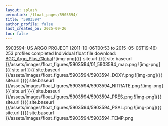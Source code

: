 ```yaml
---
layout: splash
permalink: /float_pages/5903594/
title: "5903594"
author_profile: false
last_created_on: 2025-09-26
toc: false
---
```

 
5903594: US ARGO PROJECT (2011-10-06T00:53 to 2015-05-06T19:46)
253 profiles completed
Individual float file download: [BGC_Argo_Plus_Global](https://ftp.soest.hawaii.edu/bgc_argo_plus/Individual_Floats/outliers_removed/5903594_Sprof_processed.nc)
![img-png]({{ site.url }}{{ site.baseurl }}/assets/images/float_figures/5903594/01_5903594_map.png
![img-png]({{ site.url }}{{ site.baseurl }}/assets/images/float_figures/5903594/5903594_DOXY.png
![img-png]({{ site.url }}{{ site.baseurl }}/assets/images/float_figures/5903594/5903594_NITRATE.png
![img-png]({{ site.url }}{{ site.baseurl }}/assets/images/float_figures/5903594/5903594_PRES.png
![img-png]({{ site.url }}{{ site.baseurl }}/assets/images/float_figures/5903594/5903594_PSAL.png
![img-png]({{ site.url }}{{ site.baseurl }}/assets/images/float_figures/5903594/5903594_TEMP.png
